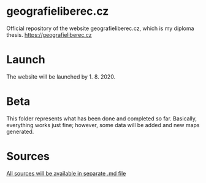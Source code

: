 # geografieliberec.cz
Official repository of the website geografieliberec.cz, which is my diploma thesis.
https://geografieliberec.cz

# Launch
The website will be launched by 1. 8. 2020.

# Beta
This folder represents what has been done and completed so far.
Basically, everything works just fine; however, some data will be added and new maps generated.

# Sources
[All sources will be available in separate .md file](https://github.com/Stepulin/geografieliberec.cz/blob/master/sources.md)
